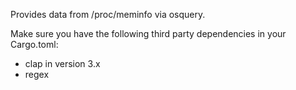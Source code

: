 Provides data from /proc/meminfo via osquery.

Make sure you have the following third party dependencies in your Cargo.toml:

- clap in version 3.x
- regex
